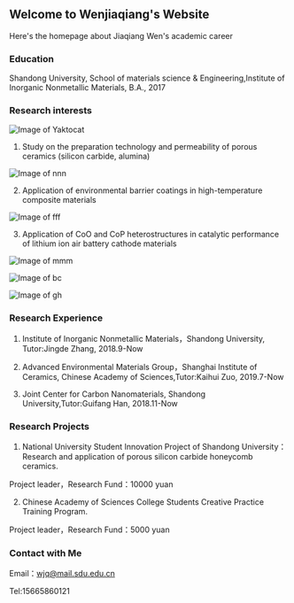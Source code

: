 ## Welcome to Wenjiaqiang's Website

Here's the homepage about Jiaqiang Wen's academic career

### Education

Shandong University, School of materials science & Engineering,Institute of Inorganic Nonmetallic Materials, B.A., 2017

### Research interests

![Image of Yaktocat](https://octodex.github.com/images/yaktocat.png)


1. Study on the preparation technology and permeability of porous ceramics (silicon carbide, alumina)

![Image of nnn](https://github.com/NeedleCandy/Wen-Jiaqiang.github.io/blob/master/nnn.jpg)

2. Application of environmental barrier coatings in high-temperature composite materials

![Image of fff](https://github.com/NeedleCandy/Wen-Jiaqiang.github.io/blob/master/fff.png)

3. Application of CoO and CoP heterostructures in catalytic performance of lithium ion air battery cathode materials

![Image of mmm](https://github.com/NeedleCandy/Wen-Jiaqiang.github.io/blob/master/mmm.png)

![Image of bc](https://github.com/NeedleCandy/Wen-Jiaqiang.github.io/blob/master/bc.png)

![Image of gh](https://raw.githubusercontent.com/NeedleCandy/Wen-Jiaqiang.github.io/master/gh.png)

### Research Experience

1. Institute of Inorganic Nonmetallic Materials，Shandong University, Tutor:Jingde Zhang, 2018.9-Now

2. Advanced Environmental Materials Group，Shanghai Institute of Ceramics, Chinese Academy of Sciences,Tutor:Kaihui Zuo, 2019.7-Now

3. Joint Center for Carbon Nanomaterials, Shandong University,Tutor:Guifang Han, 2018.11-Now

### Research Projects

1. National University Student Innovation Project of Shandong University：Research and application of porous silicon carbide honeycomb ceramics.

 Project leader，Research Fund：10000 yuan

2. Chinese Academy of Sciences College Students Creative Practice Training Program.

 Project leader，Research Fund：5000 yuan

### Contact with Me

Email：wjq@mail.sdu.edu.cn

Tel:15665860121
